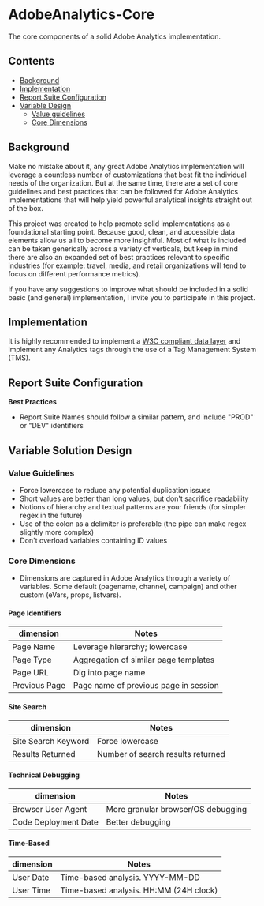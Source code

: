 # AdobeAnalytics-Core
The core components of a solid Adobe Analytics implementation.

## Contents

* [Background](#background)
* [Implementation](#implementation)
* [Report Suite Configuration](#report-suite-configuration)
* [Variable Design](#variable-solution-design)
  * [Value guidelines](#value-guidelines)
  * [Core Dimensions](#core-dimensions)


## Background

Make no mistake about it, any great Adobe Analytics implementation will leverage a countless number
of customizations that best fit the individual needs of the organization. But at the same time, there are a set of core guidelines and best practices that can be followed for Adobe Analytics implementations that will help yield powerful analytical insights straight out of the box.

This project was created to help promote solid implementations as a foundational starting point. Because good, clean, and accessible data elements allow us all to become more insightful. Most of what is included can be taken generically across a variety of verticals, but keep in mind there are also an expanded set of best practices relevant to specific industries (for example: travel, media, and retail organizations will tend to focus on different performance metrics).

If you have any suggestions to improve what should be included in a solid basic (and general) implementation, I invite you to participate in this project.


## Implementation

It is highly recommended to implement a [W3C compliant data layer](https://www.w3.org/community/custexpdata/) and implement any Analytics tags through the use of a Tag Management System (TMS).


## Report Suite Configuration

**Best Practices**
* Report Suite Names should follow a similar pattern, and include "PROD" or "DEV" identifiers


## Variable Solution Design

### Value Guidelines
* Force lowercase to reduce any potential duplication issues
* Short values are better than long values, but don't sacrifice readability
* Notions of hierarchy and textual patterns are your friends (for simpler regex in the future)
* Use of the colon as a delimiter is preferable (the pipe can make regex slightly more complex)
* Don't overload variables containing ID values

### Core Dimensions
* Dimensions are captured in Adobe Analytics through a variety of variables. Some default (pagename, channel, campaign) and other custom (eVars, props, listvars).


#### Page Identifiers

dimension | Notes
--------- | -----
Page Name | Leverage hierarchy; lowercase
Page Type | Aggregation of similar page templates
Page URL  | Dig into page name
Previous Page | Page name of previous page in session


#### Site Search

dimension | Notes
--------- | -----
Site Search Keyword | Force lowercase
Results Returned | Number of search results returned


#### Technical Debugging

dimension | Notes
--------- | -----
Browser User Agent | More granular browser/OS debugging
Code Deployment Date | Better debugging


#### Time-Based

dimension | Notes
--------- | -----
User Date | Time-based analysis. YYYY-MM-DD
User Time | Time-based analysis. HH:MM (24H clock)
